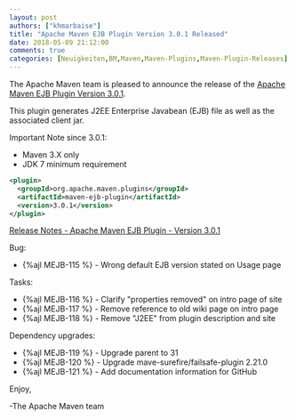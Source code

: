 ```yaml
---
layout: post
authors: ["khmarbaise"]
title: "Apache Maven EJB Plugin Version 3.0.1 Released"
date: 2018-05-09 21:12:00
comments: true
categories: [Neuigkeiten,BM,Maven,Maven-Plugins,Maven-Plugin-Releases]
---
```

The Apache Maven team is pleased to announce the release of the 
[Apache Maven EJB Plugin Version 3.0.1](https://maven.apache.org/plugins/maven-ejb-plugin/).

This plugin generates J2EE Enterprise Javabean (EJB) file as well as the
associated client jar.

Important Note since 3.0.1:

 * Maven 3.X only
 * JDK 7 minimum requirement

``` xml
<plugin>
  <groupId>org.apache.maven.plugins</groupId>
  <artifactId>maven-ejb-plugin</artifactId>
  <version>3.0.1</version>
</plugin>
```

<!-- more -->

[Release Notes - Apache Maven EJB Plugin - Version 3.0.1](https://issues.apache.org/jira/secure/ReleaseNote.jspa?projectId=12317421&version=12334440)

Bug:

 * {%ajl MEJB-115 %} - Wrong default EJB version stated on Usage page

Tasks:

 * {%ajl MEJB-116 %} - Clarify "properties removed" on intro page of site
 * {%ajl MEJB-117 %} - Remove reference to old wiki page on intro page
 * {%ajl MEJB-118 %} - Remove "J2EE" from plugin description and site

Dependency upgrades:

 * {%ajl MEJB-119 %} - Upgrade parent to 31
 * {%ajl MEJB-120 %} - Upgrade mave-surefire/failsafe-plugin 2.21.0
 * {%ajl MEJB-121 %} - Add documentation information for GitHub


Enjoy,

-The Apache Maven team
